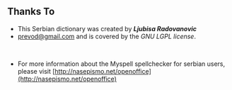 ## Thanks To

- This Serbian dictionary was created by _**Ljubisa Radovanovic**_
- [prevod@gmail.com](prevod@gmail.com) and is covered by the _GNU LGPL license_.

<br/>
 
- For more information about the Myspell spellchecker for serbian users, please visit [http://nasepismo.net/openoffice](http://nasepismo.net/openoffice)